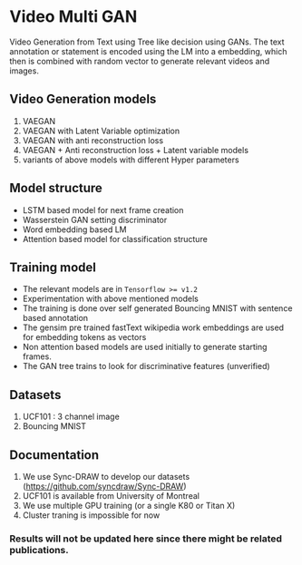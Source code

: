 # Video Multi GAN
Video Generation from Text using Tree like decision using GANs. The text annotation or statement is encoded using the LM into a embedding, which then is combined with random vector to generate relevant videos and images. 

## Video Generation models
1. VAEGAN
2. VAEGAN with Latent Variable optimization
3. VAEGAN with anti reconstruction loss
4. VAEGAN + Anti reconstruction loss + Latent variable models
5. variants of above models with different Hyper parameters

## Model structure
* LSTM based model for next frame creation
* Wasserstein GAN setting discriminator 
* Word embedding based LM
* Attention based model for classification structure

## Training model
* The relevant models are in ``` Tensorflow >= v1.2 ```
* Experimentation with above mentioned models
* The training is done over self generated Bouncing MNIST with sentence based annotation
* The gensim pre trained fastText wikipedia work embeddings are used for embedding tokens as vectors
* Non attention based models are used initially to generate starting frames. 
* The GAN tree trains to look for discriminative features (unverified)

## Datasets
1. UCF101 : 3 channel image
2. Bouncing MNIST

## Documentation
1. We use Sync-DRAW to develop our datasets (https://github.com/syncdraw/Sync-DRAW)
2. UCF101 is available from University of Montreal
3. We use multiple GPU training (or a single K80 or Titan X)
4. Cluster traning is impossible for now

### Results will not be updated here since there might be related publications.

